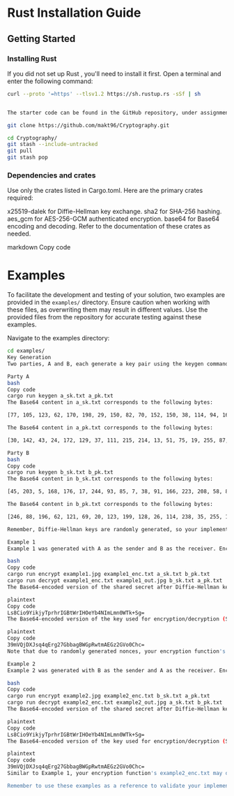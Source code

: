 # Rust Installation Guide

## Getting Started

### Installing Rust
If you did not set up Rust , you'll need to install it first. Open a terminal and enter the following command:

```bash
curl --proto '=https' --tlsv1.2 https://sh.rustup.rs -sSf | sh


The starter code can be found in the GitHub repository, under assignment-2. If you have not cloned the repository to your machine, do so now:

git clone https://github.com/makt96/Cryptography.git

cd Cryptography/
git stash --include-untracked
git pull
git stash pop

```
### Dependencies and crates


Use only the crates listed in Cargo.toml. Here are the primary crates required:

x25519-dalek for Diffie-Hellman key exchange.
sha2 for SHA-256 hashing.
aes_gcm for AES-256-GCM authenticated encryption.
base64 for Base64 encoding and decoding.
Refer to the documentation of these crates as needed.




markdown
Copy code
# Examples

To facilitate the development and testing of your solution, two examples are provided in the `examples/` directory. Ensure caution when working with these files, as overwriting them may result in different values. Use the provided files from the repository for accurate testing against these examples.

Navigate to the examples directory:

```bash
cd examples/
Key Generation
Two parties, A and B, each generate a key pair using the keygen command:

Party A
bash
Copy code
cargo run keygen a_sk.txt a_pk.txt
The Base64 content in a_sk.txt corresponds to the following bytes:

[77, 105, 123, 62, 170, 198, 29, 150, 82, 70, 152, 150, 38, 114, 94, 160, 7, 84, 131, 221, 130, 89, 77, 243, 191, 147, 174, 121, 49, 91, 187, 214]

The Base64 content in a_pk.txt corresponds to the following bytes:

[30, 142, 43, 24, 172, 129, 37, 111, 215, 214, 13, 51, 75, 19, 255, 87, 44, 170, 227, 217, 121, 217, 34]

Party B
bash
Copy code
cargo run keygen b_sk.txt b_pk.txt
The Base64 content in b_sk.txt corresponds to the following bytes:

[45, 203, 5, 168, 176, 17, 244, 93, 85, 7, 38, 91, 166, 223, 208, 58, 83, 180, 175, 225, 226, 207, 80, 104, 97, 11, 46, 234, 214, 48, 39, 37]

The Base64 content in b_pk.txt corresponds to the following bytes:

[246, 88, 196, 62, 121, 69, 20, 123, 199, 128, 26, 114, 238, 35, 255, 153, 209, 43, 110, 231, 78, 227, 115, 192, 90, 20, 40, 5, 151, 98, 253, 123]

Remember, Diffie-Hellman keys are randomly generated, so your implementation will generate different keys.

Example 1
Example 1 was generated with A as the sender and B as the receiver. Encrypt and decrypt the file using the following commands:

bash
Copy code
cargo run encrypt example1.jpg example1_enc.txt a_sk.txt b_pk.txt
cargo run decrypt example1_enc.txt example1_out.jpg b_sk.txt a_pk.txt
The Base64-encoded version of the shared secret after Diffie-Hellman key exchange:

plaintext
Copy code
Ls8Cio9YikjyTprhrIGBtWrIHOeYb4NImLmn0WTk+Sg=
The Base64-encoded version of the key used for encryption/decryption (SHA-256 hash of the shared secret):

plaintext
Copy code
39mVQjDXJsq4qErg27GbbagBWGpRwtmAEGz2GVo0Chc=
Note that due to randomly generated nonces, your encryption function's example1_enc.txt may differ from the repository's, but the shared secret remains the same.

Example 2
Example 2 was generated with B as the sender and A as the receiver. Encrypt and decrypt the file using the following commands:

bash
Copy code
cargo run encrypt example2.jpg example2_enc.txt b_sk.txt a_pk.txt
cargo run decrypt example2_enc.txt example2_out.jpg a_sk.txt b_pk.txt
The Base64-encoded version of the shared secret after Diffie-Hellman key exchange:

plaintext
Copy code
Ls8Cio9YikjyTprhrIGBtWrIHOeYb4NImLmn0WTk+Sg=
The Base64-encoded version of the key used for encryption/decryption (SHA-256 hash of the shared secret):

plaintext
Copy code
39mVQjDXJsq4qErg27GbbagBWGpRwtmAEGz2GVo0Chc=
Similar to Example 1, your encryption function's example2_enc.txt may differ, but the shared secret remains constant.

Remember to use these examples as a reference to validate your implementation.

